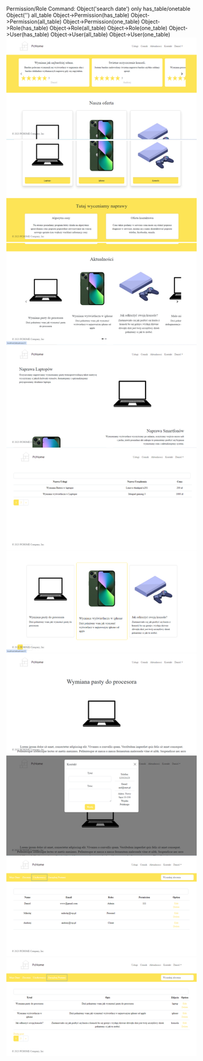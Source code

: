 Permission/Role Command:
Object('search date') only has_table/onetable
Object('') all_table
Object->Permission(has_table)
Object->Permission(all_table)
Object->Permission(one_table)
Object->Role(has_table)
Object->Role(all_table)
Object->Role(one_table)
Object->User(has_table)
Object->User(all_table)
Object->User(one_table)
![](screen1.png)
![](screen2.png)
![](screen3.png)
![](screen4.png)
![](screen5.png)
![](screen6.png)
![](screen7.png)
![](screen8.png)
![](screen9.png)
![](screen10.png)
